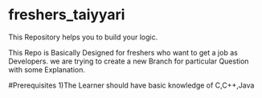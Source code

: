 # freshers_taiyyari
This Repository helps you to build your logic.


This Repo is Basically Designed for freshers who want to get a job as Developers.
we are trying to create a new Branch for particular Question with some Explanation.

#Prerequisites
1)The Learner should have basic knowledge of C,C++,Java
